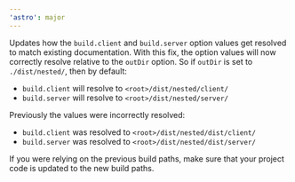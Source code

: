 ```yaml
---
'astro': major
---
```


Updates how the `build.client` and `build.server` option values get resolved to match existing documentation. With this fix, the option values will now correctly resolve relative to the `outDir` option. So if `outDir` is set to `./dist/nested/`, then by default:

- `build.client` will resolve to `<root>/dist/nested/client/`
- `build.server` will resolve to `<root>/dist/nested/server/`

Previously the values were incorrectly resolved:

- `build.client` was resolved to `<root>/dist/nested/dist/client/`
- `build.server` was resolved to `<root>/dist/nested/dist/server/`

If you were relying on the previous build paths, make sure that your project code is updated to the new build paths.
